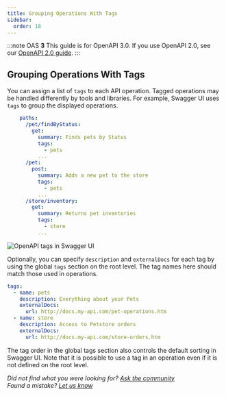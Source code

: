 ```yaml
---
title: Grouping Operations With Tags
sidebar:
  order: 18
---
```


:::note
OAS **3** This guide is for OpenAPI 3.0. If you use OpenAPI 2.0, see our [OpenAPI 2.0 guide](/specification/20/grouping-operations-with-tags/).
:::

## Grouping Operations With Tags

You can assign a list of `tags` to each API operation. Tagged operations may be handled differently by tools and libraries. For example, Swagger UI uses `tags` to group the displayed operations.

```yaml
    paths:
      /pet/findByStatus:
        get:
          summary: Finds pets by Status
          tags:
            - pets
          ...
      /pet:
        post:
          summary: Adds a new pet to the store
          tags:
            - pets
          ...
      /store/inventory:
        get:
          summary: Returns pet inventories
          tags:
            - store
          ...
```

![OpenAPI tags in Swagger UI](</swagger/media/Images/swagger-ui-tags-(1).png> "OpenAPI tags in Swagger UI")

Optionally, you can specify `description` and `externalDocs` for each tag by using the global `tags` section on the root level. The tag names here should match those used in operations.

```yaml
tags:
  - name: pets
    description: Everything about your Pets
    externalDocs:
      url: http://docs.my-api.com/pet-operations.htm
  - name: store
    description: Access to Petstore orders
    externalDocs:
      url: http://docs.my-api.com/store-orders.htm
```

The tag order in the global tags section also controls the default sorting in Swagger UI. Note that it is possible to use a tag in an operation even if it is not defined on the root level.

_Did not find what you were looking for? [Ask the community](https://community.smartbear.com/t5/Swagger-Open-Source-Tools/bd-p/SwaggerOSTools)  
Found a mistake? [Let us know](https://github.com/swagger-api/swagger.io/issues)_
